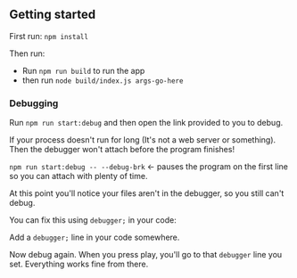 ## Getting started

First run: `npm install`

Then run:

* Run `npm run build` to run the app
* then run `node build/index.js args-go-here`

### Debugging

Run `npm run start:debug` and then open the link provided to you to debug.

If your process doesn't run for long (It's not a web server or something). Then the debugger won't attach before the program finishes!

`npm run start:debug -- --debug-brk` <- pauses the program on the first line so you can attach with plenty of time.

At this point you'll notice your files aren't in the debugger, so you still can't debug.

You can fix this using `debugger;` in your code:

Add a `debugger;` line in your code somewhere.

Now debug again. When you press play, you'll go to that `debugger` line you set. Everything works fine from there.
